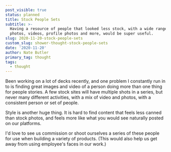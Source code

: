 ```yaml
---
post_visible: true
status: planned
title: Stock People Sets
subtitle: >-
  Having a resource of people that looked less stock, with a wide range of
  photos, videos, profile photos and more, would be super useful.
slug: 2020-11-20-stock-people-sets
custom_slug: shower-thought-stock-people-sets
date: '2020-11-20'
author: Nate Butler
primary_tag: thought
tags:
  - thought
---
```

<p>Been working on a lot of decks recently, and one problem I constantly run in to is finding great images and video of a person doing more than one thing for people stories. A few stock sites will have multiple shots in a series, but never many different activities, with a mix of video and photos, with a consistent person or set of people.</p><p>Style is another huge thing. It is hard to find content that feels less canned than stock photos, and feels more like what you would see naturally posted on our platforms.</p><p>I'd love to see us commission or shoot ourselves a series of these people for use when building a variety of products. (This would also help us get away from using employee's faces in our work.)<br></p>